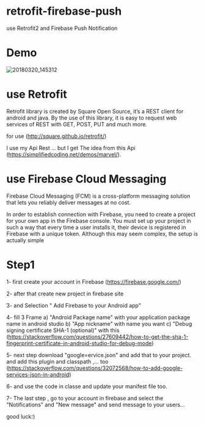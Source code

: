 # retrofit-firebase-push
use Retrofit2 and Firebase Push Notification

# Demo

![20180320_145312](https://user-images.githubusercontent.com/26750131/37657701-1bdb279a-2c22-11e8-95ed-479f43936a41.gif)


# use Retrofit
Retrofit library is created by Square Open Source, it’s a REST client for android and java. By the use of this library, it is easy to request web services of REST with GET, POST, PUT and much more.

for use (http://square.github.io/retrofit/)

I use my Api Rest ... but I get The idea from this Api (https://simplifiedcoding.net/demos/marvel/).

# use Firebase Cloud Messaging
Firebase Cloud Messaging (FCM) is a cross-platform messaging solution that lets you reliably deliver messages at no cost.

In order to establish connection with Firebase, you need to create a project for your own app in the Firebase console. You must set up your project in such a way that every time a user installs it, their device is registered in Firebase with a unique token. Although this may seem complex, the setup is actually simple


# Step1
1- first create your account in Firebase (https://firebase.google.com/)

2- after that create new project in firebase site

3- and Selection " Add Firebase to your Android app"

4- fill 3 Frame 
a) "Android Package name" with your application package name in android studio
b) "App nickname" with name you want 
c) "Debug signing certificate SHA-1 (optional)" with this (https://stackoverflow.com/questions/27609442/how-to-get-the-sha-1-fingerprint-certificate-in-android-studio-for-debug-mode)

5- next step download "google=ervice.json" and add that to your project. and add this plugin and classpath ,... too (https://stackoverflow.com/questions/32072568/how-to-add-google-services-json-in-android)

6- and use the code in classe and update your manifest file too.

7- The last step , go to your account in firebase and select the "Notifications" and "New message" and send message to your users...

good luck؛)
